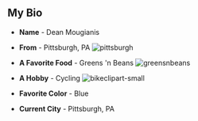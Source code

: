 ## My Bio
* **Name** - Dean Mougianis

* **From** - Pittsburgh, PA
![pittsburgh](https://cloud.githubusercontent.com/assets/522430/10975599/c7bc51fa-83b5-11e5-9225-6f0dde936750.jpg)

* **A Favorite Food** - Greens 'n Beans 
![greensnbeans](https://cloud.githubusercontent.com/assets/522430/10975490/39eafcaa-83b5-11e5-9e00-6328e35d5c9b.jpg)

* **A Hobby** - Cycling
![bikeclipart-small](https://cloud.githubusercontent.com/assets/522430/10975437/f35eefbc-83b4-11e5-8038-f0c61b74f9db.gif)

* **Favorite Color** - Blue

* **Current City** - Pittsburgh, PA

